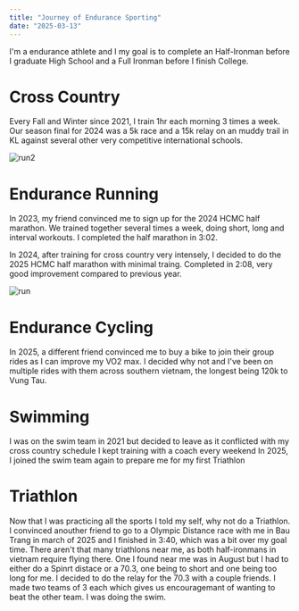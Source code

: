 ```yaml
---
title: "Journey of Endurance Sporting"
date: "2025-03-13"
---
```


I'm a endurance athlete and I my goal is to complete an Half-Ironman before I graduate High School and a Full Ironman before I finish College.

# Cross Country 

Every Fall and Winter since 2021, I train 1hr each morning 3 times a week. 
Our season final for 2024 was a 5k race and a 15k relay on an muddy trail in KL against several other very competitive international schools.

![run2](/run2.jpg)

# Endurance Running

In 2023, my friend convinced me to sign up for the 2024 HCMC half marathon. We trained together several times a week, doing short, long and interval workouts. I completed the half marathon in 3:02.

In 2024, after training for cross country very intensely, I decided to do the 2025 HCMC half marathon with minimal traing. Completed in 2:08, very good improvement compared to previous year.

![run](/run.png)

# Endurance Cycling 

In 2025, a different friend convinced me to buy a bike to join their group rides as I can improve my VO2 max. I decided why not and I've been on multiple rides with them across southern vietnam, the longest being 120k to Vung Tau.

# Swimming

I was on the swim team in 2021 but decided to leave as it conflicted with my cross country schedule
I kept training with a coach every weekend 
In 2025, I joined the swim team again to prepare me for my first Triathlon

# Triathlon

Now that I was practicing all the sports I told my self, why not do a Triathlon. I convinced anouther friend to go to a Olympic Distance race with me in Bau Trang in march of 2025 and I finished in 3:40, which was a bit over my goal time. There aren't that many triathlons near me, as both half-ironmans in vietnam require flying there. One I found near me was in August but I had to either do a Spinrt distace or a 70.3, one being to short and one being too long for me. I decided to do the relay for the 70.3 with a couple friends. I made two teams of 3 each which gives us encouragemant of wanting to beat the other team. I was doing the swim. 
